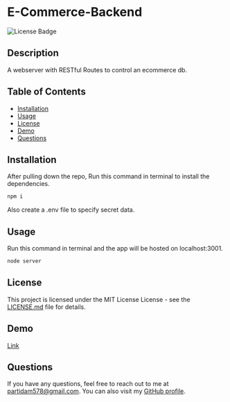 # E-Commerce-Backend

![License Badge](https://img.shields.io/badge/license-MIT%20License-brightgreen)

## Description

A webserver with RESTful Routes to control an ecommerce db.

## Table of Contents

- [Installation](#installation)
- [Usage](#usage)
- [License](#license)
- [Demo](#Demo)
- [Questions](#questions)

## Installation

After pulling down the repo, Run this command in terminal to install the dependencies.

```bash
npm i
```

Also create a .env file to specify secret data.

## Usage

Run this command in terminal and the app will be hosted on localhost:3001.

```bash
node server
```

## License

This project is licensed under the MIT License License - see the [LICENSE.md](LICENSE.md) file for details.

## Demo

[Link](./assets/demo.mp4)

## Questions

If you have any questions, feel free to reach out to me at partidam578@gmail.com. You can also visit my [GitHub profile](https://github.com/mariop578).
